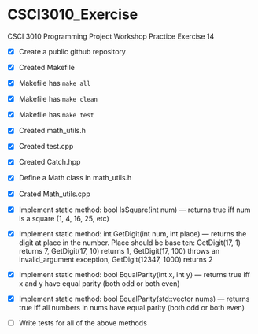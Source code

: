# CSCI3010_Exercise
CSCI 3010 Programming Project Workshop Practice Exercise 14 


- [x] Create a public github repository

- [x] Created Makefile 

- [x] Makefile has `make all`

- [x] Makefile has `make clean`

- [x] Makefile has  `make test`

- [x] Created math_utils.h

- [x] Created test.cpp

- [x] Created Catch.hpp

- [x] Define a Math class in math_utils.h

- [x] Crated Math_utils.cpp

- [x] Implement static method: bool IsSquare(int num) — returns true iff num is a square (1, 4, 16, 25, etc)

- [x] Implement static method: int GetDigit(int num, int place) — returns the digit at place in the number. Place should be base ten: GetDigit(17, 1) returns 7, GetDigit(17, 10) returns 1, GetDigit(17, 100) throws an invalid_argument exception, GetDigit(12347, 1000) returns 2

- [x] Implement static method:  bool EqualParity(int x, int y) — returns true iff x and y have equal parity (both odd or both even)

- [x] Implement static method:  bool EqualParity(std::vector<int> nums) — returns true iff all numbers in nums have equal parity (both odd or both even)


- [ ] Write tests for all of the above methods

